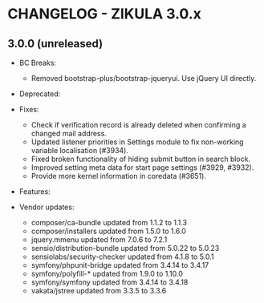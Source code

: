 CHANGELOG - ZIKULA 3.0.x
========================

3.0.0 (unreleased)
------------------

 - BC Breaks:
    - Removed bootstrap-plus/bootstrap-jqueryui. Use jQuery UI directly.

 - Deprecated:

 - Fixes:
    - Check if verification record is already deleted when confirming a changed mail address.
    - Updated listener priorities in Settings module to fix non-working variable localisation (#3934).
    - Fixed broken functionality of hiding submit button in search block.
    - Improved setting meta data for start page settings (#3929, #3932).
    - Provide more kernel information in coredata (#3651).

 - Features:

 - Vendor updates:
    - composer/ca-bundle updated from 1.1.2 to 1.1.3
    - composer/installers updated from 1.5.0 to 1.6.0
    - jquery.mmenu updated from 7.0.6 to 7.2.1
    - sensio/distribution-bundle updated from 5.0.22 to 5.0.23
    - sensiolabs/security-checker updated from 4.1.8 to 5.0.1
    - symfony/phpunit-bridge updated from 3.4.14 to 3.4.17
    - symfony/polyfill-* updated from 1.9.0 to 1.10.0
    - symfony/symfony updated from 3.4.14 to 3.4.18
    - vakata/jstree updated from 3.3.5 to 3.3.6

